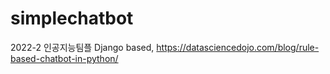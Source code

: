 # simplechatbot
2022-2 인공지능팀플 Django based, 
https://datasciencedojo.com/blog/rule-based-chatbot-in-python/
